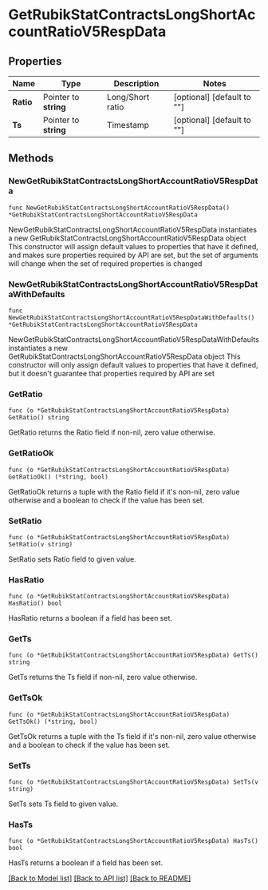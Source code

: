 # GetRubikStatContractsLongShortAccountRatioV5RespData

## Properties

Name | Type | Description | Notes
------------ | ------------- | ------------- | -------------
**Ratio** | Pointer to **string** | Long/Short ratio | [optional] [default to ""]
**Ts** | Pointer to **string** | Timestamp | [optional] [default to ""]

## Methods

### NewGetRubikStatContractsLongShortAccountRatioV5RespData

`func NewGetRubikStatContractsLongShortAccountRatioV5RespData() *GetRubikStatContractsLongShortAccountRatioV5RespData`

NewGetRubikStatContractsLongShortAccountRatioV5RespData instantiates a new GetRubikStatContractsLongShortAccountRatioV5RespData object
This constructor will assign default values to properties that have it defined,
and makes sure properties required by API are set, but the set of arguments
will change when the set of required properties is changed

### NewGetRubikStatContractsLongShortAccountRatioV5RespDataWithDefaults

`func NewGetRubikStatContractsLongShortAccountRatioV5RespDataWithDefaults() *GetRubikStatContractsLongShortAccountRatioV5RespData`

NewGetRubikStatContractsLongShortAccountRatioV5RespDataWithDefaults instantiates a new GetRubikStatContractsLongShortAccountRatioV5RespData object
This constructor will only assign default values to properties that have it defined,
but it doesn't guarantee that properties required by API are set

### GetRatio

`func (o *GetRubikStatContractsLongShortAccountRatioV5RespData) GetRatio() string`

GetRatio returns the Ratio field if non-nil, zero value otherwise.

### GetRatioOk

`func (o *GetRubikStatContractsLongShortAccountRatioV5RespData) GetRatioOk() (*string, bool)`

GetRatioOk returns a tuple with the Ratio field if it's non-nil, zero value otherwise
and a boolean to check if the value has been set.

### SetRatio

`func (o *GetRubikStatContractsLongShortAccountRatioV5RespData) SetRatio(v string)`

SetRatio sets Ratio field to given value.

### HasRatio

`func (o *GetRubikStatContractsLongShortAccountRatioV5RespData) HasRatio() bool`

HasRatio returns a boolean if a field has been set.

### GetTs

`func (o *GetRubikStatContractsLongShortAccountRatioV5RespData) GetTs() string`

GetTs returns the Ts field if non-nil, zero value otherwise.

### GetTsOk

`func (o *GetRubikStatContractsLongShortAccountRatioV5RespData) GetTsOk() (*string, bool)`

GetTsOk returns a tuple with the Ts field if it's non-nil, zero value otherwise
and a boolean to check if the value has been set.

### SetTs

`func (o *GetRubikStatContractsLongShortAccountRatioV5RespData) SetTs(v string)`

SetTs sets Ts field to given value.

### HasTs

`func (o *GetRubikStatContractsLongShortAccountRatioV5RespData) HasTs() bool`

HasTs returns a boolean if a field has been set.


[[Back to Model list]](../README.md#documentation-for-models) [[Back to API list]](../README.md#documentation-for-api-endpoints) [[Back to README]](../README.md)


